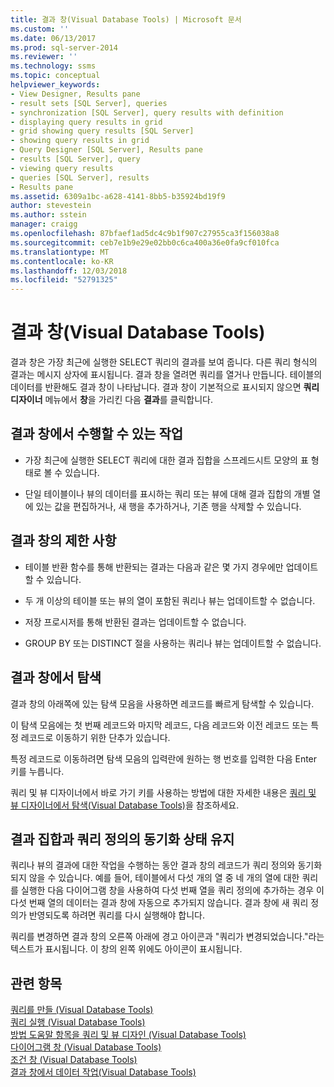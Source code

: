 ```yaml
---
title: 결과 창(Visual Database Tools) | Microsoft 문서
ms.custom: ''
ms.date: 06/13/2017
ms.prod: sql-server-2014
ms.reviewer: ''
ms.technology: ssms
ms.topic: conceptual
helpviewer_keywords:
- View Designer, Results pane
- result sets [SQL Server], queries
- synchronization [SQL Server], query results with definition
- displaying query results in grid
- grid showing query results [SQL Server]
- showing query results in grid
- Query Designer [SQL Server], Results pane
- results [SQL Server], query
- viewing query results
- queries [SQL Server], results
- Results pane
ms.assetid: 6309a1bc-a628-4141-8bb5-b35924bd19f9
author: stevestein
ms.author: sstein
manager: craigg
ms.openlocfilehash: 87bfaef1ad5dc4c9b1f907c27955ca3f156038a8
ms.sourcegitcommit: ceb7e1b9e29e02bb0c6ca400a36e0fa9cf010fca
ms.translationtype: MT
ms.contentlocale: ko-KR
ms.lasthandoff: 12/03/2018
ms.locfileid: "52791325"
---
```

# <a name="results-pane-visual-database-tools"></a>결과 창(Visual Database Tools)
  결과 창은 가장 최근에 실행한 SELECT 쿼리의 결과를 보여 줍니다. 다른 쿼리 형식의 결과는 메시지 상자에 표시됩니다. 결과 창을 열려면 쿼리를 열거나 만듭니다. 테이블의 데이터를 반환해도 결과 창이 나타납니다. 결과 창이 기본적으로 표시되지 않으면 **쿼리 디자이너** 메뉴에서 **창**을 가리킨 다음 **결과**를 클릭합니다.  
  
## <a name="what-you-can-do-in-the-results-pane"></a>결과 창에서 수행할 수 있는 작업  
  
-   가장 최근에 실행한 SELECT 쿼리에 대한 결과 집합을 스프레드시트 모양의 표 형태로 볼 수 있습니다.  
  
-   단일 테이블이나 뷰의 데이터를 표시하는 쿼리 또는 뷰에 대해 결과 집합의 개별 열에 있는 값을 편집하거나, 새 행을 추가하거나, 기존 행을 삭제할 수 있습니다.  
  
## <a name="limitations-in-the-results-pane"></a>결과 창의 제한 사항  
  
-   테이블 반환 함수를 통해 반환되는 결과는 다음과 같은 몇 가지 경우에만 업데이트할 수 있습니다.  
  
-   두 개 이상의 테이블 또는 뷰의 열이 포함된 쿼리나 뷰는 업데이트할 수 없습니다.  
  
-   저장 프로시저를 통해 반환된 결과는 업데이트할 수 없습니다.  
  
-   GROUP BY 또는 DISTINCT 절을 사용하는 쿼리나 뷰는 업데이트할 수 없습니다.  
  
## <a name="navigating-in-the-results-pane"></a>결과 창에서 탐색  
 결과 창의 아래쪽에 있는 탐색 모음을 사용하면 레코드를 빠르게 탐색할 수 있습니다.  
  
 이 탐색 모음에는 첫 번째 레코드와 마지막 레코드, 다음 레코드와 이전 레코드 또는 특정 레코드로 이동하기 위한 단추가 있습니다.  
  
 특정 레코드로 이동하려면 탐색 모음의 입력란에 원하는 행 번호를 입력한 다음 Enter 키를 누릅니다.  
  
 쿼리 및 뷰 디자이너에서 바로 가기 키를 사용하는 방법에 대한 자세한 내용은 [쿼리 및 뷰 디자이너에서 탐색&#40;Visual Database Tools&#41;](visual-database-tools.md)을 참조하세요.  
  
## <a name="keeping-the-results-set-synchronized-with-the-query-definition"></a>결과 집합과 쿼리 정의의 동기화 상태 유지  
 쿼리나 뷰의 결과에 대한 작업을 수행하는 동안 결과 창의 레코드가 쿼리 정의와 동기화되지 않을 수 있습니다. 예를 들어, 테이블에서 다섯 개의 열 중 네 개의 열에 대한 쿼리를 실행한 다음 다이어그램 창을 사용하여 다섯 번째 열을 쿼리 정의에 추가하는 경우 이 다섯 번째 열의 데이터는 결과 창에 자동으로 추가되지 않습니다. 결과 창에 새 쿼리 정의가 반영되도록 하려면 쿼리를 다시 실행해야 합니다.  
  
 쿼리를 변경하면 결과 창의 오른쪽 아래에 경고 아이콘과 "쿼리가 변경되었습니다."라는 텍스트가 표시됩니다. 이 창의 왼쪽 위에도 아이콘이 표시됩니다.  
  
## <a name="see-also"></a>관련 항목  
 [쿼리를 만들 &#40;Visual Database Tools&#41;](create-queries-visual-database-tools.md)   
 [쿼리 실행 &#40;Visual Database Tools&#41;](run-queries-visual-database-tools.md)   
 [방법 도움말 항목을 쿼리 및 뷰 디자인 &#40;Visual Database Tools&#41;](design-queries-and-views-how-to-topics-visual-database-tools.md)   
 [다이어그램 창 &#40;Visual Database Tools&#41;](diagram-pane-visual-database-tools.md)   
 [조건 창 &#40;Visual Database Tools&#41;](criteria-pane-visual-database-tools.md)   
 [결과 창에서 데이터 작업&#40;Visual Database Tools&#41;](results-pane-visual-database-tools.md)  
  
  
